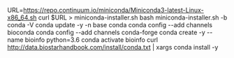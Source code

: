 URL=https://repo.continuum.io/miniconda/Miniconda3-latest-Linux-x86_64.sh
curl $URL > miniconda-installer.sh
bash miniconda-installer.sh -b
conda -V
conda update -y -n base conda
conda config --add channels bioconda
conda config --add channels conda-forge
conda create -y --name bioinfo python=3.6
conda activate bioinfo
curl http://data.biostarhandbook.com/install/conda.txt | xargs conda install -y

